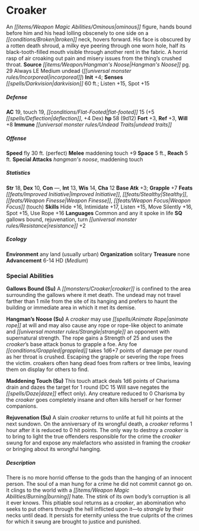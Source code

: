 ﻿---
cssclass: [monsters]
title1: Croaker
is_3.5: true
desc_short: An ominous figure, hands bound before him and his head lolling obscenely
  to one side on a broken neck, hovers forward. His face is obscured by a rotten death
  shroud, a milky eye peering through one worn hole, half its black-tooth-filled mouth
  visible through another rent in the fabric. A horrid rasp of air croaking out pain
  and misery issues from the thing's crushed throat.
title2: Croaker
CR: 5
sources:
- name: Hangman's Noose
  page: 29
  link: http://paizo.com/store/paizo/pathfinder/modules/35E/v5748btpy815s
alignment: Always LE
size: Medium
type: undead
subtypes:
- incorporeal
initiative:
  bonus: 4
senses:
  darkvision: 60
AC:
  AC: 19
  touch: 19
  flat_footed: 15
  components:
    deflection: 5
    dex: 4
HP:
  HP: 58
  long: 9d12
saves:
  fort: 3
  ref: 3
  will: 8
immunities:
- undead traits
speeds:
  fly: 30
  fly_maneuverability: perfect
attacks:
  melee:
  - - text: maddening touch +9
      entries: []
      attack: maddening touch
      bonus:
      - 9
  special:
  - hangman's noose
  - maddening touch
space: 5
reach: 5
ability_scores:
  STR: 18
  DEX: 10
  CON:
  INT: 13
  WIS: 14
  CHA: 12
BAB: 3
grapple_3.5: 7
feats:
- name: Improved Initiative
- name: Stealthy
- name: Weapon Finesse
- name: Weapon Focus (touch)
skills:
  Hide: 16
  Intimidation: 17
  Listen: 15
  Move Silently: 16
  Spot: 15
  Use Rope: 16
languages:
- Common and any it spoke in life
special_qualities:
- gallows bound
- rejuvenation
- turn resistance +2
ecology:
  environment: any land (usually urban)
  organization: solitary
  treasure_type: none
  advancement_3.5:
  - type: size
    HD_min: 6
    size: Medium
    HD_max: 14
special_abilities:
  Gallows Bound (Su): A croaker is confined to the area surrounding the gallows where
    it met death. The undead may not travel farther than 1 mile from the site of its
    hanging and prefers to haunt the building or immediate area in which it met its
    demise.
  Hangman's Noose (Su): A croaker may use animate rope at will and may also cause
    any rope or rope-like object to animate and strangle an opponent with supernatural
    strength. The rope gains a Strength of 25 and uses the croaker's base attack bonus
    to grapple a foe. Any foe grappled takes 1d6+7 points of damage per round as her
    throat is crushed. Escaping the grapple or severing the rope frees the victim.
    croakers often hang dead foes from rafters or tree limbs, leaving them on display
    for others to find.
  Maddening Touch (Su): This touch attack deals 1d6 points of Charisma drain and dazes
    the target for 1 round (DC 15 Will save negates the daze effect only). Any creature
    reduced to 0 Charisma by the croaker goes completely insane and often kills herself
    or her former companions.
  Rejuvenation (Su): A slain croaker returns to unlife at full hit points at the next
    sundown. On the anniversary of its wrongful death, a croaker reforms 1 hour after
    it is reduced to 0 hit points. The only way to destroy a croaker is to bring to
    light the true offenders responsible for the crime the croaker swung for and expose
    any malefactors who assisted in framing the croaker or bringing about its wrongful
    hanging.
desc_long: There is no more horrid offense to the gods than the hanging of an innocent
  person. The soul of a man hung for a crime he did not commit cannot go on. It clings
  to the world with a burning hate. The stink of its own body's corruption is all
  it ever knows. This pitiable soul returns as a croaker, an abomination who seeks
  to put others through the hell inflicted upon it-to strangle by their necks until
  dead. It persists for eternity unless the true culprits of the crimes for which
  it swung are brought to justice and punished.

---

# Croaker
An _[[items/Weapon Magic Abilities/Ominous|ominous]]_ figure, hands bound before him and his head lolling obscenely to one side on a _[[conditions/Broken|broken]]_ neck, hovers forward. His face is obscured by a rotten death shroud, a milky eye peering through one worn hole, half its black-tooth-filled mouth visible through another rent in the fabric. A horrid rasp of air croaking out pain and misery issues from the thing’s crushed throat.
**Source** _[[items/Weapon/Hangman's Noose|Hangman's Noose]]_ pg. 29
Always LE Medium undead (_[[universal monster rules/Incorporeal|incorporeal]]_)
**Init** +4; **Senses** _[[spells/Darkvision|darkvision]]_ 60 ft.; Listen +15, Spot +15

##### Defense

**AC** 19, touch 19, _[[conditions/Flat-Footed|flat-footed]]_ 15 (+5 _[[spells/Deflection|deflection]]_, +4 Dex)
**hp** 58 (9d12)
**Fort** +3, **Ref** +3, **Will** +8
**Immune** _[[universal monster rules/Undead Traits|undead traits]]_

##### Offense
**Speed** fly 30 ft. (perfect)
**Melee** maddening touch +9
**Space** 5 ft., **Reach** 5 ft.
**Special Attacks** _hangman's noose_, maddening touch

##### Statistics
**Str** 18, **Dex** 10, **Con** —, **Int** 13, **Wis** 14, **Cha** 12
**Base Atk** +3; **Grapple** +7
**Feats** _[[feats/Improved Initiative|Improved Initiative]]_, _[[feats/Stealthy|Stealthy]]_, _[[feats/Weapon Finesse|Weapon Finesse]]_, _[[feats/Weapon Focus|Weapon Focus]]_ (touch)
**Skills** Hide +16, Intimidate +17, Listen +15, Move Silently +16, Spot +15, Use Rope +16
**Languages** Common and any it spoke in life
**SQ** gallows bound, rejuvenation, turn _[[universal monster rules/Resistance|resistance]]_ +2

##### Ecology

**Environment** any land (usually urban)
**Organization** solitary
**Treasure** none
**Advancement** 6-14 HD (_Medium_)

### Special Abilities

**Gallows Bound (Su)** A _[[monsters/Croaker|croaker]]_ is confined to the area surrounding the gallows where it met death. The undead may not travel farther than 1 mile from the site of its hanging and prefers to haunt the building or immediate area in which it met its demise.

**Hangman’s Noose (Su)** A _croaker_ may use _[[spells/Animate Rope|animate rope]]_ at will and may also cause any rope or rope-like object to animate and _[[universal monster rules/Strangle|strangle]]_ an opponent with supernatural strength. The rope gains a Strength of 25 and uses the _croaker_’s base attack bonus to grapple a foe. Any foe _[[conditions/Grappled|grappled]]_ takes 1d6+7 points of damage per round as her throat is crushed. Escaping the grapple or severing the rope frees the victim. croakers often hang dead foes from rafters or tree limbs, leaving them on display for others to find.

**Maddening Touch (Su)** This touch attack deals 1d6 points of Charisma drain and dazes the target for 1 round (DC 15 Will save negates the _[[spells/Daze|daze]]_ effect only). Any creature reduced to 0 Charisma by the _croaker_ goes completely insane and often kills herself or her former companions.

**Rejuvenation (Su)** A slain _croaker_ returns to unlife at full hit points at the next sundown. On the anniversary of its wrongful death, a _croaker_ reforms 1 hour after it is reduced to 0 hit points. The only way to destroy a _croaker_ is to bring to light the true offenders responsible for the crime the _croaker_ swung for and expose any malefactors who assisted in framing the _croaker_ or bringing about its wrongful hanging.

##### Description

There is no more horrid offense to the gods than the hanging of an innocent person. The soul of a man hung for a crime he did not commit cannot go on. It clings to the world with a _[[items/Weapon Magic Abilities/Burning|burning]]_ hate. The stink of its own body’s corruption is all it ever knows. This pitiable soul returns as a _croaker_, an abomination who seeks to put others through the hell inflicted upon it—to _strangle_ by their necks until dead. It persists for eternity unless the true culprits of the crimes for which it swung are brought to justice and punished.
